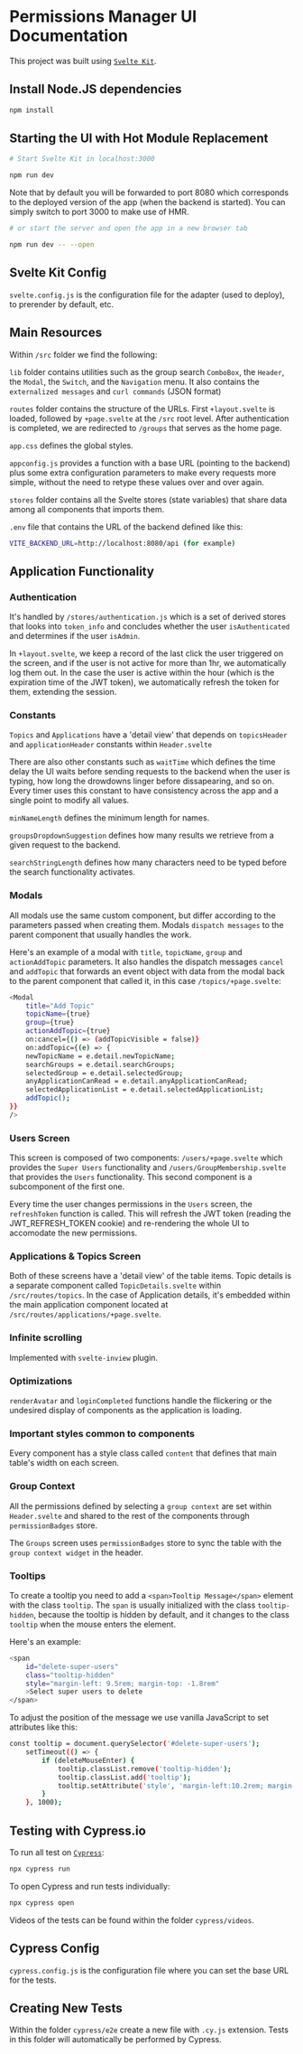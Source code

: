 # Permissions Manager UI Documentation

This project was built using [`Svelte Kit`](https://kit.svelte.dev/docs/introduction).

## Install Node.JS dependencies

```bash
npm install
```

## Starting the UI with Hot Module Replacement

```bash
# Start Svelte Kit in localhost:3000

npm run dev
```

Note that by default you will be forwarded to port 8080 which corresponds to the deployed version of the app (when the backend is started). You can simply switch to port 3000 to make use of HMR.

```bash
# or start the server and open the app in a new browser tab

npm run dev -- --open

```

## Svelte Kit Config

`svelte.config.js` is the configuration file for the adapter (used to deploy), to prerender by default, etc.

## Main Resources

Within `/src` folder we find the following:

`lib` folder contains utilities such as the group search `ComboBox`, the `Header`, the `Modal`, the `Switch`, and the `Navigation` menu. It also contains the `externalized messages` and `curl commands` (JSON format)

`routes` folder contains the structure of the URLs.
First `+layout.svelte` is loaded, followed by `+page.svelte` at the `/src` root level.
After authentication is completed, we are redirected to `/groups` that serves as the home page.

`app.css` defines the global styles.

`appconfig.js` provides a function with a base URL (pointing to the backend) plus some extra configuration parameters to make every requests more simple, without the need to retype these values over and over again.

`stores` folder contains all the Svelte stores (state variables) that share data among all components that imports them.

`.env` file that contains the URL of the backend defined like this:

```bash
VITE_BACKEND_URL=http://localhost:8080/api (for example)
```

## Application Functionality

### Authentication

It's handled by `/stores/authentication.js` which is a set of derived stores that looks into `token_info` and concludes whether the user `isAuthenticated` and determines if the user `isAdmin`.

In `+layout.svelte`, we keep a record of the last click the user triggered on the screen, and if the user is not active for more than 1hr, we automatically log them out.
In the case the user is active within the hour (which is the expiration time of the JWT token), we automatically refresh the token for them, extending the session.

### Constants

`Topics` and `Applications` have a 'detail view' that depends on `topicsHeader` and `applicationHeader` constants within `Header.svelte`

There are also other constants such as `waitTime` which defines the time delay the UI waits before sending requests to the backend when the user is typing, how long the drowdowns linger before dissapearing, and so on. Every timer uses this constant to have consistency across the app and a single point to modify all values.

`minNameLength` defines the minimum length for names.

`groupsDropdownSuggestion` defines how many results we retrieve from a given request to the backend.

`searchStringLength` defines how many characters need to be typed before the search functionality activates.

### Modals

All modals use the same custom component, but differ according to the parameters passed when creating them.
Modals `dispatch messages` to the parent component that usually handles the work.

Here\'s an example of a modal with `title`, `topicName`, `group` and `actionAddTopic` parameters. It also handles the dispatch messages `cancel` and `addTopic` that forwards an event object with data from the modal back to the parent component that called it, in this case `/topics/+page.svelte`:

```bash
<Modal
    title="Add Topic"
    topicName={true}
    group={true}
    actionAddTopic={true}
    on:cancel={() => (addTopicVisible = false)}
    on:addTopic={(e) => {
    newTopicName = e.detail.newTopicName;
    searchGroups = e.detail.searchGroups;
    selectedGroup = e.detail.selectedGroup;
    anyApplicationCanRead = e.detail.anyApplicationCanRead;
    selectedApplicationList = e.detail.selectedApplicationList;
    addTopic();
}}
/>
```

### Users Screen

This screen is composed of two components: `/users/+page.svelte` which provides the `Super Users` functionality and `/users/GroupMembership.svelte` that provides the `Users` functionality. This second component is a subcomponent of the first one.

Every time the user changes permissions in the `Users` screen, the `refreshToken` function is called.
This will refresh the JWT token (reading the JWT_REFRESH_TOKEN cookie) and re-rendering the whole UI to accomodate the new permissions.

### Applications & Topics Screen

Both of these screens have a 'detail view' of the table items.
Topic details is a separate component called `TopicDetails.svelte` within `/src/routes/topics`.
In the case of Application details, it's embedded within the main application component located at `/src/routes/applications/+page.svelte`.

### Infinite scrolling

Implemented with `svelte-inview` plugin.

### Optimizations

`renderAvatar` and `loginCompleted` functions handle the flickering or the undesired display of components as the application is loading.

### Important styles common to components

Every component has a style class called `content` that defines that main table\'s width on each screen.

### Group Context

All the permissions defined by selecting a `group context` are set within `Header.svelte` and shared to the rest of the components through `permissionBadges` store.

The `Groups` screen uses `permissionBadges` store to sync the table with the `group context widget` in the header.

### Tooltips

To create a tooltip you need to add a `<span>Tooltip Message</span>` element with the class `tooltip`.
The `span` is usually initialized with the class `tooltip-hidden`, because the tooltip is hidden by default, and it changes to the class `tooltip` when the mouse enters the element.

Here's an example:

```bash
<span
    id="delete-super-users"
    class="tooltip-hidden"
    style="margin-left: 9.5rem; margin-top: -1.8rem"
    >Select super users to delete
</span>

```

To adjust the position of the message we use vanilla JavaScript to set attributes like this:

```bash
const tooltip = document.querySelector('#delete-super-users');
    setTimeout(() => {
        if (deleteMouseEnter) {
            tooltip.classList.remove('tooltip-hidden');
            tooltip.classList.add('tooltip');
            tooltip.setAttribute('style', 'margin-left:10.2rem; margin-top: -1.8rem');
        }
    }, 1000);
```

## Testing with Cypress.io

To run all test on [`Cypress`](https://docs.cypress.io/guides/overview/why-cypress):

```bash
npx cypress run
```

To open Cypress and run tests individually:

```bash
npx cypress open
```

Videos of the tests can be found within the folder `cypress/videos`.

## Cypress Config

`cypress.config.js` is the configuration file where you can set the base URL for the tests.

## Creating New Tests

Within the folder `cypress/e2e` create a new file with `.cy.js` extension.
Tests in this folder will automatically be performed by Cypress.
